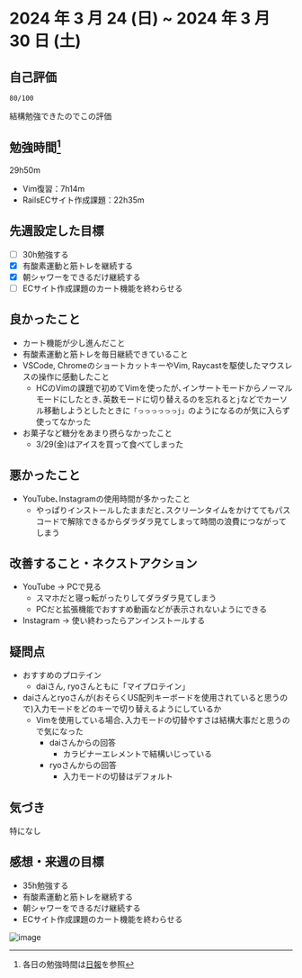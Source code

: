 # 2024 年 3 月 24 (日) ~ 2024 年 3 月 30 日 (土)

## 自己評価
```
80/100
```
結構勉強できたのでこの評価

## 勉強時間[^1]
29h50m
- Vim復習：7h14m
- RailsECサイト作成課題：22h35m

## 先週設定した目標
- [ ] 30h勉強する
- [x] 有酸素運動と筋トレを継続する
- [x] 朝シャワーをできるだけ継続する
- [ ] ECサイト作成課題のカート機能を終わらせる

## 良かったこと
- カート機能が少し進んだこと
- 有酸素運動と筋トレを毎日継続できていること
- VSCode, ChromeのショートカットキーやVim, Raycastを駆使したマウスレスの操作に感動したこと
  - HCのVimの課題で初めてVimを使ったが､インサートモードからノーマルモードにしたとき､英数モードに切り替えるのを忘れると`j`などでカーソル移動しようとしたときに`「っっっっっっj」`のようになるのが気に入らず使ってなかった
- お菓子など糖分をあまり摂らなかったこと
  - 3/29(金)はアイスを買って食べてしまった

## 悪かったこと
- YouTube､Instagramの使用時間が多かったこと
  - やっぱりインストールしたままだと､スクリーンタイムをかけててもパスコードで解除できるからダラダラ見てしまって時間の浪費につながってしまう

## 改善すること・ネクストアクション
- YouTube -> PCで見る
  - スマホだと寝っ転がったりしてダラダラ見てしまう
  - PCだと拡張機能でおすすめ動画などが表示されないようにできる
- Instagram -> 使い終わったらアンインストールする

## 疑問点
- おすすめのプロテイン
  - daiさん, ryoさんともに「マイプロテイン」
- daiさんとryoさんが(おそらくUS配列キーボードを使用されていると思うので)入力モードをどのキーで切り替えるようにしているか
  - Vimを使用している場合､入力モードの切替やすさは結構大事だと思うので気になった
    - daiさんからの回答
      - カラビナーエレメントで結構いじっている
    - ryoさんからの回答
      - 入力モードの切替はデフォルト

## 気づき
特になし

## 感想・来週の目標
- 35h勉強する
- 有酸素運動と筋トレを継続する
- 朝シャワーをできるだけ継続する
- ECサイト作成課題のカート機能を終わらせる

[^1]: 各日の勉強時間は[日報](https://github.com/nil-ramuda/daily_report)を参照

![image](https://github.com/nil-ramuda/weekly_report/assets/94735931/3d27241d-da20-4950-9baa-e1cf028fc66f)
